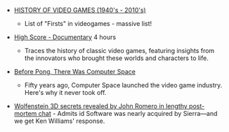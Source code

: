 
* [HISTORY OF VIDEO GAMES (1940's - 2010's)](https://ultimatehistoryvideogames.jimdofree.com/)
    * List of "Firsts" in videogames - massive list!

* [High Score - Documentary](https://www.imdb.com/title/tt12759400/fullcredits?ref_=tt_cl_sm#cast) 4 hours
    * Traces the history of classic video games, featuring insights from the innovators who brought these worlds and characters to life.
* [Before Pong, There Was Computer Space](https://thereader.mitpress.mit.edu/before-pong-there-was-computer-space/)
    * Fifty years ago, Computer Space launched the video game industry. Here's why it never took off.

* [Wolfenstein 3D secrets revealed by John Romero in lengthy post-mortem chat](https://arstechnica.com/gaming/2022/03/achtung-john-romero-exposes-wolfenstein-3ds-history-in-gdc-post-mortem/) - Admits id Software was nearly acquired by Sierra—and we get Ken Williams' response.